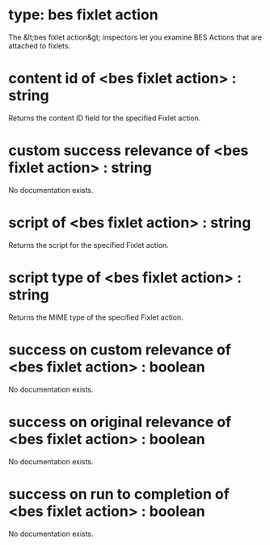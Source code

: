 # type: bes fixlet action

The &amp;lt;bes fixlet action&amp;gt; inspectors let you examine BES Actions that are attached to fixlets.

# content id of &lt;bes fixlet action&gt; : string

Returns the content ID field for the specified Fixlet action.

# custom success relevance of &lt;bes fixlet action&gt; : string

No documentation exists.

# script of &lt;bes fixlet action&gt; : string

Returns the script for the specified Fixlet action.

# script type of &lt;bes fixlet action&gt; : string

Returns the MIME type of the specified Fixlet action.

# success on custom relevance of &lt;bes fixlet action&gt; : boolean

No documentation exists.

# success on original relevance of &lt;bes fixlet action&gt; : boolean

No documentation exists.

# success on run to completion of &lt;bes fixlet action&gt; : boolean

No documentation exists.
